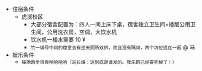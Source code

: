 - 住宿条件  
    - 虎溪校区  
        - 大部分宿舍配置为：四人一间上床下桌，宿舍独立卫生间+楼层公用卫生间，公用洗衣房，空调，大饮水机  
        - 饮水机一桶水需要 10 ¥  
        - `竹一编号中间的寝室会有逆天厕所双排，而且没有隔间，两个坑位连在一起` @ 马  
- 娱乐条件  
    - `操场跑步很爽哈哈哈哈（站长编：这到底是谁发的。我乐跑已经要死掉了！）`  
